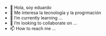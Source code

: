 - 👋 Hola, soy eduardo
- 👀 Me interesa la tecnología y la progrmación
- 🌱 I’m currently learning ...
- 💞️ I’m looking to collaborate on ...
- 📫 How to reach me ...

<!---
eduardordz795/eduardordz795 is a ✨ special ✨ repository because its `README.md` (this file) appears on your GitHub profile.
You can click the Preview link to take a look at your changes.
--->
